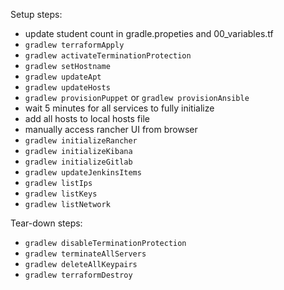 
Setup steps:

- update student count in gradle.propeties and 00_variables.tf
- `gradlew terraformApply`
- `gradlew activateTerminationProtection`
- `gradlew setHostname`
- `gradlew updateApt`
- `gradlew updateHosts`
- `gradlew provisionPuppet` or `gradlew provisionAnsible`  
- wait 5 minutes for all services to fully initialize 
- add all hosts to local hosts file
- manually access rancher UI from browser
- `gradlew initializeRancher`
- `gradlew initializeKibana`
- `gradlew initializeGitlab`
- `gradlew updateJenkinsItems`
- `gradlew listIps`
- `gradlew listKeys`
- `gradlew listNetwork`

Tear-down steps:

- `gradlew disableTerminationProtection`
- `gradlew terminateAllServers`
- `gradlew deleteAllKeypairs`
- `gradlew terraformDestroy`
